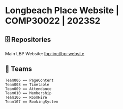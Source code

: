 # Longbeach Place Website | COMP30022 | 2023S2

## 🗄️ Repositories
Main LBP Website: [lbp-inc/lbp-website](https://github.com/lbp-inc/lbp-website)<br>

## 👋 Teams
`Team006 == PageContent`<br>
`Team008 == Timetable`<br>
`Team009 == Attendance`<br>
`Team010 == Membership`<br>
`Team106 == RoomHire`<br>
`Team107 == BookingSystem`

